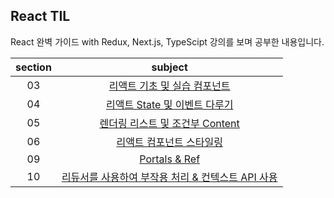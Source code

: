## React TIL

React 완벽 가이드 with Redux, Next.js, TypeScipt 강의를 보며 공부한 내용입니다.

| section |                                            subject                                             |
| :-----: | :--------------------------------------------------------------------------------------------: |
|   03    | [리액트 기초 및 실습 컴포넌트](https://github.com/rlorxl/react-study/tree/main/01-expenseTracker) |
|   04    |   [리액트 State 및 이벤트 다루기](https://github.com/rlorxl/react-study/tree/main/02-useState)    |
|   05    |  [렌더링 리스트 및 조건부 Content](https://github.com/rlorxl/react-study/tree/main/02-useState)   |
|   06    |      [리액트 컴포넌트 스타일링](https://github.com/rlorxl/react-study/tree/main/03-styling)       |
|   09    |                                       [Portals & Ref](https://github.com/rlorxl/react-study/tree/main/04-practice1)                                        |
|   10    |                     [리듀서를 사용하여 부작용 처리 & 컨텍스트 API 사용](https://github.com/rlorxl/react-study/tree/main/05-ERC)                      |
